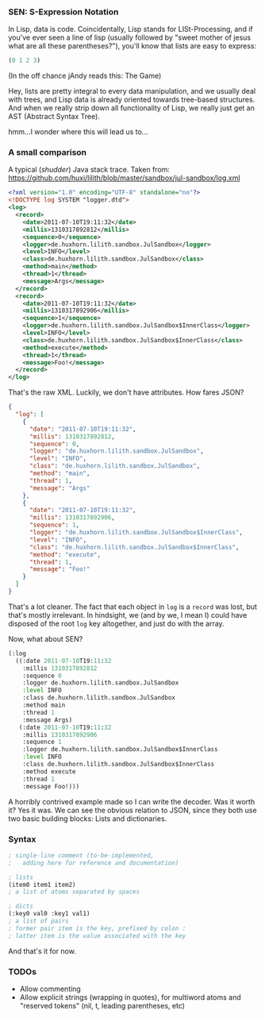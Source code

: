 ### SEN: S-Expression Notation ###
In Lisp, data is code. Coincidentally, Lisp stands for LISt-Processing, and if you've ever seen a line of lisp (usually followed by "sweet mother of jesus what are all these parentheses?"), you'll know that lists are easy to express:

```lisp
(0 1 2 3)
```

(In the off chance jAndy reads this: The Game)

Hey, lists are pretty integral to every data manipulation, and we usually deal with trees, and Lisp data is already oriented towards tree-based structures. And when we really strip down all functionality of Lisp, we really just get an AST (Abstract Syntax Tree).

hmm...I wonder where this will lead us to...

### A small comparison ###
A typical (*shudder*) Java stack trace. Taken from: https://github.com/huxi/lilith/blob/master/sandbox/jul-sandbox/log.xml
```xml
<?xml version="1.0" encoding="UTF-8" standalone="no"?>
<!DOCTYPE log SYSTEM "logger.dtd">
<log>
  <record>
    <date>2011-07-10T19:11:32</date>
	<millis>1310317892812</millis>
	<sequence>0</sequence>
	<logger>de.huxhorn.lilith.sandbox.JulSandbox</logger>
	<level>INFO</level>
	<class>de.huxhorn.lilith.sandbox.JulSandbox</class>
	<method>main</method>
	<thread>1</thread>
	<message>Args</message>
  </record>
  <record>
    <date>2011-07-10T19:11:32</date>
	<millis>1310317892906</millis>
	<sequence>1</sequence>
	<logger>de.huxhorn.lilith.sandbox.JulSandbox$InnerClass</logger>
	<level>INFO</level>
	<class>de.huxhorn.lilith.sandbox.JulSandbox$InnerClass</class>
	<method>execute</method>
	<thread>1</thread>
	<message>Foo!</message>
  </record>
</log>
```

That's the raw XML. Luckily, we don't have attributes. How fares JSON?

```json
{
  "log": [
    {
      "date": "2011-07-10T19:11:32",
      "millis": 1310317892812,
      "sequence": 0,
      "logger": "de.huxhorn.lilith.sandbox.JulSandbox",
      "level": "INFO",
      "class": "de.huxhorn.lilith.sandbox.JulSandbox",
      "method": "main",
      "thread": 1,
      "message": "Args"
    },
    {
      "date": "2011-07-10T19:11:32",
      "millis": 1310317892906,
      "sequence": 1,
      "logger": "de.huxhorn.lilith.sandbox.JulSandbox$InnerClass",
      "level": "INFO",
      "class": "de.huxhorn.lilith.sandbox.JulSandbox$InnerClass",
      "method": "execute",
      "thread": 1,
      "message": "Foo!"
    }
  ]
}
```

That's a lot cleaner. The fact that each object in `log` is a `record` was lost, but that's mostly irrelevant. In hindsight, we (and by we, I mean I) could have disposed of the root `log` key altogether, and just do with the array.

Now, what about SEN?

```lisp
(:log
  ((:date 2011-07-10T19:11:32
    :millis 1310317892812
    :sequence 0
    :logger de.huxhorn.lilith.sandbox.JulSandbox
    :level INFO
    :class de.huxhorn.lilith.sandbox.JulSandbox
    :method main
    :thread 1
    :message Args)
   (:date 2011-07-10T19:11:32
    :millis 1310317892906
    :sequence 1
    :logger de.huxhorn.lilith.sandbox.JulSandbox$InnerClass
    :level INFO
    :class de.huxhorn.lilith.sandbox.JulSandbox$InnerClass
    :method execute
    :thread 1
    :message Foo!)))
```

A horribly contrived example made so I can write the decoder. Was it worth it? Yes it was. We can see the obvious relation to JSON, since they both use two basic building blocks: Lists and dictionaries.

### Syntax ###

```lisp
; single-line comment (to-be-implemented,
;   adding here for reference and documentation)

; lists
(item0 item1 item2)
; a list of atoms separated by spaces

; dicts
(:key0 val0 :key1 val1)
; a list of pairs
; former pair item is the key, prefixed by colon :
; latter item is the value associated with the key
```

And that's it for now.

### TODOs ###
* Allow commenting
* Allow explicit strings (wrapping in quotes), for multiword atoms and "reserved tokens" (nil, t, leading parentheses, etc)
